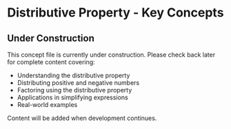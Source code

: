 # Distributive Property - Key Concepts

## Under Construction

This concept file is currently under construction. Please check back later for complete content covering:

- Understanding the distributive property
- Distributing positive and negative numbers
- Factoring using the distributive property
- Applications in simplifying expressions
- Real-world examples

Content will be added when development continues.